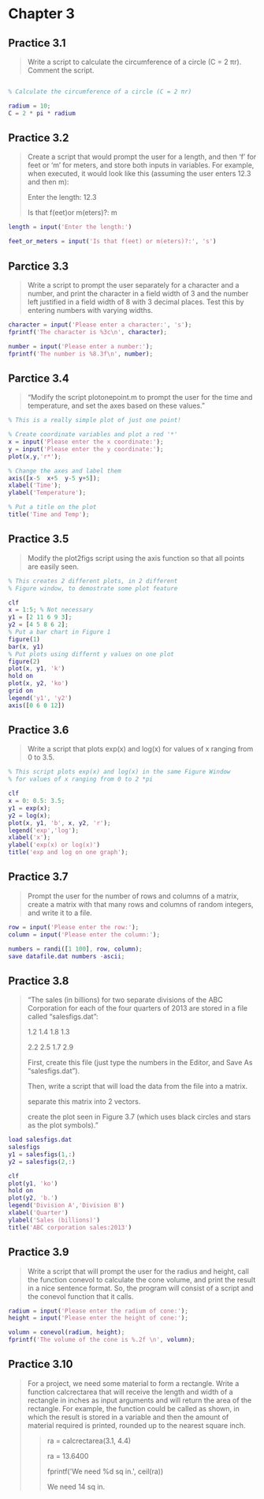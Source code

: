 # Chapter 3

## Practice 3.1

> Write a script to calculate the circumference of a circle (C = 2 πr). Comment the script.

```MATLAB

% Calculate the circumference of a circle (C = 2 πr)

radium = 10;
C = 2 * pi * radium
```

## Practice 3.2

> Create a script that would prompt the user for a length, and then ‘f’ for feet or ‘m’ for meters, and store both inputs in variables. For example, when executed, it would look like this (assuming the user enters 12.3 and then m):
>
> Enter the length: 12.3
>
> Is that f(eet)or m(eters)?: m

```MATLAB
length = input('Enter the length:')

feet_or_meters = input('Is that f(eet) or m(eters)?:', 's')

```

## Parctice 3.3

> Write a script to prompt the user separately for a character and a number, and print the character in a field width of 3 and the number left justified in a field width of 8 with 3 decimal places. Test this by entering numbers with varying widths.

```MATLAB
character = input('Please enter a character:', 's');
fprintf('The character is %3c\n', character);

number = input('Please enter a number:');
fprintf('The number is %8.3f\n', number);
```

## Parctice 3.4

> “Modify the script plotonepoint.m to prompt the user for the time and temperature, and set the axes based on these values.”

```MATLAB
% This is a really simple plot of just one point!

% Create coordinate variables and plot a red '*'
x = input('Please enter the x coordinate:');
y = input('Please enter the y coordinate:');
plot(x,y,'r*');

% Change the axes and label them
axis([x-5  x+5  y-5 y+5]);
xlabel('Time');
ylabel('Temperature');

% Put a title on the plot
title('Time and Temp');
```

## Practice 3.5

> Modify the plot2figs script using the axis function so that all points are easily seen.

```MATLAB
% This creates 2 different plots, in 2 different
% Figure window, to demostrate some plot feature

clf
x = 1:5; % Not necessary
y1 = [2 11 6 9 3];
y2 = [4 5 8 6 2];
% Put a bar chart in Figure 1
figure(1)
bar(x, y1)
% Put plots using differnt y values on one plot
figure(2)
plot(x, y1, 'k')
hold on
plot(x, y2, 'ko')
grid on
legend('y1', 'y2')
axis([0 6 0 12])
```

## Practice 3.6

> Write a script that plots exp(x) and log(x) for values of x ranging from 0 to 3.5.

```MATLAB
% This script plots exp(x) and log(x) in the same Figure Window
% for values of x ranging from 0 to 2 *pi

clf
x = 0: 0.5: 3.5;
y1 = exp(x);
y2 = log(x);
plot(x, y1, 'b', x, y2, 'r');
legend('exp','log');
xlabel('x');
ylabel('exp(x) or log(x)')
title('exp and log on one graph');
```

## Practice 3.7

> Prompt the user for the number of rows and columns of a matrix, create a matrix with that many rows and columns of random integers, and write it to a file.

```MATLAB
row = input('Please enter the row:');
column = input('Please enter the column:');

numbers = randi([1 100], row, column);
save datafile.dat numbers -ascii;
```

## Practice 3.8

> “The sales (in billions) for two separate divisions of the ABC Corporation for each of the four quarters of 2013 are stored in a file called “salesfigs.dat”:
>
> 1.2 1.4 1.8 1.3
> 
> 2.2 2.5 1.7 2.9
>
> First, create this file (just type the numbers in the Editor, and Save As “salesfigs.dat”).
>
> Then, write a script that will load the data from the file into a matrix.
>
> separate this matrix into 2 vectors.
>
> create the plot seen in Figure 3.7 (which uses black circles and stars as the plot symbols).”

```MATLAB
load salesfigs.dat
salesfigs
y1 = salesfigs(1,:)
y2 = salesfigs(2,:)

clf
plot(y1, 'ko')
hold on
plot(y2, 'b.')
legend('Division A','Division B')
xlabel('Quarter')
ylabel('Sales (billions)')
title('ABC corporation sales:2013')
```

## Practice 3.9

> Write a script that will prompt the user for the radius and height, call the function conevol to calculate the cone volume, and print the result in a nice sentence format. So, the program will consist of a script and the conevol function that it calls.

```MATLAB
radium = input('Please enter the radium of cone:');
height = input('Please enter the height of cone:');

volumn = conevol(radium, height);
fprintf('The volume of the cone is %.2f \n', volumn);
```

## Practice 3.10

> For a project, we need some material to form a rectangle. Write a function calcrectarea that will receive the length and width of a rectangle in inches as input arguments and will return the area of the rectangle. For example, the function could be called as shown, in which the result is stored in a variable and then the amount of material required is printed, rounded up to the nearest square inch.
 >> ra = calcrectarea(3.1, 4.4)
 >>
 >> ra = 13.6400
 >>
 >> fprintf('We need %d sq in.', ceil(ra))
 >>
 >> We need 14 sq in.